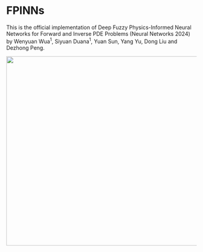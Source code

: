 # FPINNs

This is the official implementation of Deep Fuzzy Physics-Informed Neural Networks for Forward and Inverse PDE Problems
 (Neural Networks 2024) by Wenyuan Wua<sup>1</sup>, Siyuan Duana<sup>1</sup>, Yuan Sun, Yang Yu, Dong Liu and Dezhong Peng.

<p align="center">
<img src="https://github.com/YinanXia2023/Predictive-Dynamic-Fusion/blob/main/frame.png" width="850" height="500">
</p>
